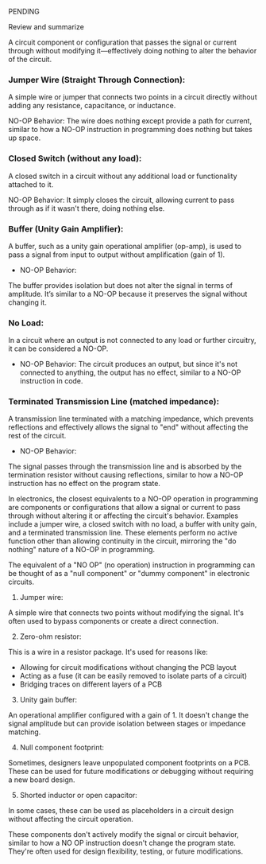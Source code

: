 PENDING

Review and summarize

A circuit component or configuration that passes the signal or current through without modifying it—effectively doing nothing to alter the behavior of the circuit.

### Jumper Wire (Straight Through Connection):

A simple wire or jumper that connects two points in a circuit directly without adding any resistance, capacitance, or inductance.

NO-OP Behavior: The wire does nothing except provide a path for current, similar to how a NO-OP instruction in programming does nothing but takes up space.

### Closed Switch (without any load):

A closed switch in a circuit without any additional load or functionality attached to it.

NO-OP Behavior: It simply closes the circuit, allowing current to pass through as if it wasn't there, doing nothing else.

### Buffer (Unity Gain Amplifier):

A buffer, such as a unity gain operational amplifier (op-amp), is used to pass a signal from input to output without amplification (gain of 1).

- NO-OP Behavior:

The buffer provides isolation but does not alter the signal in terms of amplitude. It’s similar to a NO-OP because it preserves the signal without changing it.

### No Load:

In a circuit where an output is not connected to any load or further circuitry, it can be considered a NO-OP.

- NO-OP Behavior: The circuit produces an output, but since it's not connected to anything, the output has no effect, similar to a NO-OP instruction in code.

### Terminated Transmission Line (matched impedance):

A transmission line terminated with a matching impedance, which prevents reflections and effectively allows the signal to "end" without affecting the rest of the circuit.

- NO-OP Behavior:

The signal passes through the transmission line and is absorbed by the termination resistor without causing reflections, similar to how a NO-OP instruction has no effect on the program state.

In electronics, the closest equivalents to a NO-OP operation in programming are components or configurations that allow a signal or current to pass through without altering it or affecting the circuit's behavior. Examples include a jumper wire, a closed switch with no load, a buffer with unity gain, and a terminated transmission line. These elements perform no active function other than allowing continuity in the circuit, mirroring the "do nothing" nature of a NO-OP in programming.

The equivalent of a "NO OP" (no operation) instruction in programming can be thought of as a "null component" or "dummy component" in electronic circuits.

1. Jumper wire:

A simple wire that connects two points without modifying the signal. It's often used to bypass components or create a direct connection.

2. Zero-ohm resistor:

This is a wire in a resistor package. It's used for reasons like:

   - Allowing for circuit modifications without changing the PCB layout
   - Acting as a fuse (it can be easily removed to isolate parts of a circuit)
   - Bridging traces on different layers of a PCB

3. Unity gain buffer:

An operational amplifier configured with a gain of 1. It doesn't change the signal amplitude but can provide isolation between stages or impedance matching.

4. Null component footprint:

Sometimes, designers leave unpopulated component footprints on a PCB. These can be used for future modifications or debugging without requiring a new board design.

5. Shorted inductor or open capacitor:

In some cases, these can be used as placeholders in a circuit design without affecting the circuit operation.

These components don't actively modify the signal or circuit behavior, similar to how a NO OP instruction doesn't change the program state. They're often used for design flexibility, testing, or future modifications.
